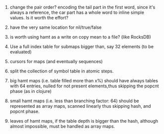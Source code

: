 1. change the pair order?
   encoding the tail part in the first word, since it's always a reference,
   the car part has a whole word to inline simple values. Is it worth the
   effort?

1. have the very same location for nil/true/false

1. is worth using hamt as a write on copy mean to a file? (like RocksDB)

1. Use a full index table for submaps bigger than, say 32 elements (to
   be evaluated)

1. cursors for maps (and eventually sequences)

1. split the collection of symbol table in atomic steps.

1. big hamt maps (i.e. table filled more than x%) should have always
   tables with 64 entries, nulled for not present elements,thus skipping
   the popcnt phase (as in clojure)

1. small hamt maps (i.e. less than branching factor: 64) should be
   represented as array maps, scanned linearly thus skipping hash, and
   popcnt phase.

1. leaves of hamt maps, if the table depth is bigger than the hash,
   although almost impossible, must be handled as array maps.
